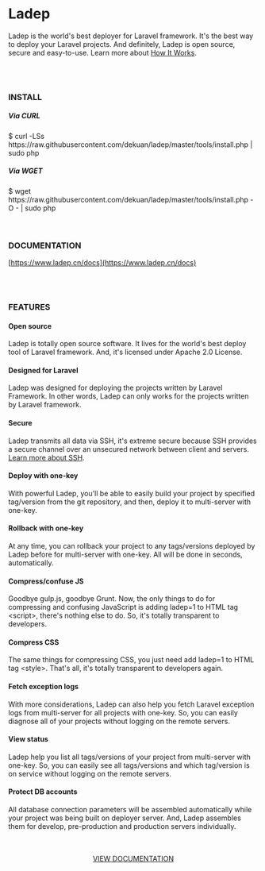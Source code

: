 # Ladep

Ladep is the world's best deployer for Laravel framework. It's the best way to deploy your Laravel projects. And definitely, Ladep is open source, secure and easy-to-use. Learn more about [How It Works](https://www.ladep.cn/docs#howitworks).

<br />
<br />

### INSTALL

##### Via CURL
<div>
$ curl -LSs https://raw.githubusercontent.com/dekuan/ladep/master/tools/install.php | sudo php
</div>

##### Via WGET
<div>
$ wget https://raw.githubusercontent.com/dekuan/ladep/master/tools/install.php -O - | sudo php
</div>

<br />
<br />


### DOCUMENTATION

[https://www.ladep.cn/docs](https://www.ladep.cn/docs)

<br />
<br />



### FEATURES


#### Open source

Ladep is totally open source software. It lives for the world's best deploy tool of Laravel framework. And, it's licensed under Apache 2.0 License.


#### Designed for Laravel

Ladep was designed for deploying the projects written by Laravel Framework. In other words, Ladep can only works for the projects written by Laravel framework.


#### Secure

Ladep transmits all data via SSH, it's extreme secure because SSH provides a secure channel over an unsecured network between client and servers. [Learn more about SSH](https://en.wikipedia.org/wiki/Secure_Shell).


#### Deploy with one-key

With powerful Ladep, you'll be able to easily build your project by specified tag/version from the git repository, and then, deploy it to multi-server with one-key.


#### Rollback with one-key

At any time, you can rollback your project to any tags/versions deployed by Ladep before for multi-server with one-key. All will be done in seconds, automatically.


#### Compress/confuse JS

Goodbye gulp.js, goodbye Grunt. Now, the only things to do for compressing and confusing JavaScript is adding ladep=1 to HTML tag &lt;script&gt;, there's nothing else to do. So, it's totally transparent to developers.


#### Compress CSS

The same things for compressing CSS, you just need add ladep=1 to HTML tag &lt;style&gt;. That's all, it's totally transparent to developers again.


#### Fetch exception logs

With more considerations, Ladep can also help you fetch Laravel exception logs from multi-server for all projects with one-key. So, you can easily diagnose all of your projects without logging on the remote servers.


#### View status

Ladep help you list all tags/versions of your project from multi-server with one-key. So, you can easily see all tags/versions and which tag/version is on service without logging on the remote servers.


#### Protect DB accounts

All database connection parameters will be assembled automatically while your project was being built on deployer server. And, Ladep assembles them for develop, pre-production and production servers individually.


<br />
<br />


<div style="text-align:center;">
<a href="https://www.ladep.cn/docs">VIEW DOCUMENTATION</a>
</div>



<br />
<br />
<br />
<br />
















